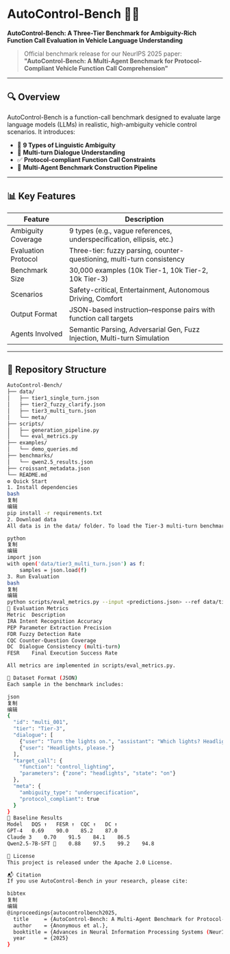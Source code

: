 # AutoControl-Bench 🚗🧠

**AutoControl-Bench: A Three-Tier Benchmark for Ambiguity-Rich Function Call Evaluation in Vehicle Language Understanding**

> Official benchmark release for our NeurIPS 2025 paper:
> **"AutoControl-Bench: A Multi-Agent Benchmark for Protocol-Compliant Vehicle Function Call Comprehension"**

---

## 🔍 Overview

AutoControl-Bench is a function-call benchmark designed to evaluate large language models (LLMs) in realistic, high-ambiguity vehicle control scenarios. It introduces:

- 🧩 **9 Types of Linguistic Ambiguity**  
- 🔄 **Multi-turn Dialogue Understanding**  
- ✅ **Protocol-compliant Function Call Constraints**  
- 🤖 **Multi-Agent Benchmark Construction Pipeline**

---

## 📊 Key Features

| Feature                          | Description                                                                 |
|----------------------------------|-----------------------------------------------------------------------------|
| Ambiguity Coverage               | 9 types (e.g., vague references, underspecification, ellipsis, etc.)       |
| Evaluation Protocol              | Three-tier: fuzzy parsing, counter-questioning, multi-turn consistency      |
| Benchmark Size                   | 30,000 examples (10k Tier-1, 10k Tier-2, 10k Tier-3)                        |
| Scenarios                        | Safety-critical, Entertainment, Autonomous Driving, Comfort                 |
| Output Format                    | JSON-based instruction–response pairs with function call targets            |
| Agents Involved                  | Semantic Parsing, Adversarial Gen, Fuzz Injection, Multi-turn Simulation    |

---

## 📁 Repository Structure

```bash
AutoControl-Bench/
├── data/
│   ├── tier1_single_turn.json
│   ├── tier2_fuzzy_clarify.json
│   ├── tier3_multi_turn.json
│   └── meta/
├── scripts/
│   ├── generation_pipeline.py
│   └── eval_metrics.py
├── examples/
│   └── demo_queries.md
├── benchmarks/
│   └── qwen2.5_results.json
├── croissant_metadata.json
└── README.md
⚙️ Quick Start
1. Install dependencies
bash
复制
编辑
pip install -r requirements.txt
2. Download data
All data is in the data/ folder. To load the Tier-3 multi-turn benchmark:

python
复制
编辑
import json
with open('data/tier3_multi_turn.json') as f:
    samples = json.load(f)
3. Run Evaluation
bash
复制
编辑
python scripts/eval_metrics.py --input <predictions.json> --ref data/tier3_multi_turn.json
📌 Evaluation Metrics
Metric	Description
IRA	Intent Recognition Accuracy
PEP	Parameter Extraction Precision
FDR	Fuzzy Detection Rate
CQC	Counter-Question Coverage
DC	Dialogue Consistency (multi-turn)
FESR	Final Execution Success Rate

All metrics are implemented in scripts/eval_metrics.py.

📄 Dataset Format (JSON)
Each sample in the benchmark includes:

json
复制
编辑
{
  "id": "multi_001",
  "tier": "Tier-3",
  "dialogue": [
    {"user": "Turn the lights on.", "assistant": "Which lights? Headlights or interior?"},
    {"user": "Headlights, please."}
  ],
  "target_call": {
    "function": "control_lighting",
    "parameters": {"zone": "headlights", "state": "on"}
  },
  "meta": {
    "ambiguity_type": "underspecification",
    "protocol_compliant": true
  }
}
🧪 Baseline Results
Model	DQS ↑	FESR ↑	CQC ↑	DC ↑
GPT-4	0.69	90.0	85.2	87.0
Claude 3	0.70	91.5	84.1	86.5
Qwen2.5-7B-SFT 🥇	0.88	97.5	99.2	94.8

📜 License
This project is released under the Apache 2.0 License.

📬 Citation
If you use AutoControl-Bench in your research, please cite:

bibtex
复制
编辑
@inproceedings{autocontrolbench2025,
  title     = {AutoControl-Bench: A Multi-Agent Benchmark for Protocol-Compliant Vehicle Function Call Comprehension},
  author    = {Anonymous et al.},
  booktitle = {Advances in Neural Information Processing Systems (NeurIPS)},
  year      = {2025}
}
